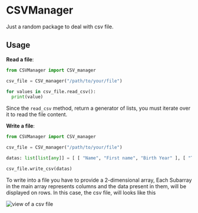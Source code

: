 # CSVManager
Just a random package to deal with csv file.

## Usage

**__Read a file__**:

```py
from CSVManager import CSV_manager

csv_file = CSV_manager("/path/to/your/file")

for values in csv_file.read_csv():
  print(value)
```

Since the `read_csv` method, return a generator of lists, you must iterate over it to read the file content.

**__Write a file__**:

```py
from CSVManager import CSV_manager

csv_file = CSV_manager("/path/to/your/file")

datas: list[list[any]] = [ [ "Name", "First name", "Birth Year" ], [ "Turing", "Alan", 1912 ], [ "Lovelace", "Ada", 1815 ], [ "Shanon", "Claude", 1916 ], [ "Truong", "André", 1936 ] ]

csv_file.write_csv(datas)
```

To write into a file you have to provide a 2-dimensional array, Each Subarray in the main array represents columns and the data present in them, will be displayed on rows.
In this case, the csv file, will looks like this

![view of a csv file](https://github.com/Dulinniel/RandomCSVManager/blob/main/github/ressources/csv_file_preview.png)
